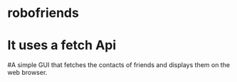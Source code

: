# robofriends

# It uses a fetch Api

#A simple GUI that fetches the contacts of friends and displays them on the web browser. 
